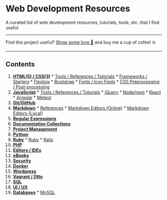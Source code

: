 # Web Development Resources

A curated list of web development resources, tutorials, tools, etc. that I find useful

---

Find this project useful? [Show some love :revolving_hearts:](https://www.creatorlove.com/mikesprague/web-development-resources) and buy me a cup of cofee! :coffee:

---

## Contents

  1. **[HTML(5) / CSS(3)](html-css.md#html5--css3)**
    * [Tools / References / Tutorials](html-css.md#tools--references--tutorials)
    * [Frameworks / Starters](html-css.md#frameworks--starters)
    * [Flexbox](html-css.md#flexbox)
    * [Bootstrap](html-css.md#bootstrap)
    * [Fonts / Icon Fonts](html-css.md#fonts--icon-fonts)
    * [CSS Preprocessing / Post-processing](html-css.md#css-preprocessing--post-processing)
  2. **[JavaScript](javascript.md#javascript)**
    * [Tools / References / Tutorials](javascript.md#tools--references--tutorials)
    * [jQuery](javascript.md#jquery)
    * [Node/npm](javascript.md#nodenpm)
    * [React](javascript.md#react)
    * [Angular](javascript.md#angular)
    * [Meteor](javascript.md#meteor)
  3. **[Git/GitHub](git-github.md#git)**
  4. **[Markdown](markdown.md#markdown)**
    * [References](markdown.md#references)
    * [Markdown Editors (Online)](markdown.md#markdown-editors-online)
    * [Markdown Editors (Local)](markdown.md#markdown-editors-local)
  5. **[Regular Expressions](regex.md#regular-expressions)**
  6. **[Documentation Collections](documentation.md#documentation-collections)**
  7. **[Project Management](project-management.md#project-management)**
  8. **[Python](python.md#python)**
  9. **[Ruby](ruby.md#ruby)**
    * [Ruby](ruby.md#ruby)
    * [Rails](ruby.md#rails)
  10. **[PHP](php.md#php)**
  11. **[Editors / IDEs](editors-ides.md#editors--ides)**
  12. **[eBooks](ebooks.md#ebooks)**
  13. **[Security](security.md#security)**
  14. **[Docker](docker.md#docker)**
  15. **[Wordpress](wordpress.md#wordpress)**
  16. **[Vagrant / Otto](vagrant-otto.md#vagrant--otto)**
  17. **[SQL](sql.md#sql)**
  18. **[UI / UX](ui-ux.md#ui--ux)**
  19. **[Databases](databases.md#databases)**
    * [MySQL](databases.md#mysql)
